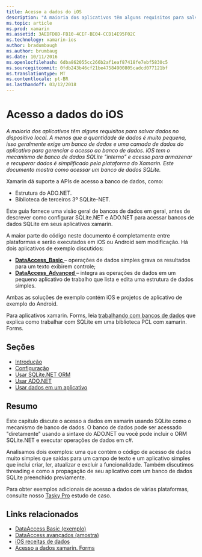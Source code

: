 ```yaml
---
title: Acesso a dados do iOS
description: "A maioria dos aplicativos têm alguns requisitos para salvar dados no dispositivo local. A menos que a quantidade de dados é muito pequena, isso geralmente exige um banco de dados e uma camada de dados do aplicativo para gerenciar o acesso ao banco de dados. iOS tem o mecanismo de banco de dados SQLite \"interno\" e acesso para armazenar e recuperar dados é simplificado pela plataforma do Xamarin. Este documento mostra como acessar um banco de dados SQLite."
ms.topic: article
ms.prod: xamarin
ms.assetid: 3AEDFD8D-FB10-4CEF-BE04-CCD14E95F02C
ms.technology: xamarin-ios
author: bradumbaugh
ms.author: brumbaug
ms.date: 10/11/2016
ms.openlocfilehash: 6dba862055cc266b2af1eaf87418fe7ebf5830c5
ms.sourcegitcommit: 0fdb243b46cf21be47584900805cadcd077121bf
ms.translationtype: MT
ms.contentlocale: pt-BR
ms.lasthandoff: 03/12/2018
---
```

# <a name="ios-data-access"></a>Acesso a dados do iOS

_A maioria dos aplicativos têm alguns requisitos para salvar dados no dispositivo local. A menos que a quantidade de dados é muito pequena, isso geralmente exige um banco de dados e uma camada de dados do aplicativo para gerenciar o acesso ao banco de dados. iOS tem o mecanismo de banco de dados SQLite "interno" e acesso para armazenar e recuperar dados é simplificado pela plataforma do Xamarin. Este documento mostra como acessar um banco de dados SQLite._

Xamarin dá suporte a APIs de acesso a banco de dados, como:

-  Estrutura do ADO.NET.
-  Biblioteca de terceiros 3º SQLite-NET.

Este guia fornece uma visão geral de bancos de dados em geral, antes de descrever como configurar SQLite.NET e ADO.NET para acessar bancos de dados SQLite em seus aplicativos xamarin. 

A maior parte do código neste documento é completamente entre plataformas e serão executados em iOS ou Android sem modificação. Há dois aplicativos de exemplo discutidos:

-  [**DataAccess_Basic** ](https://github.com/xamarin/mobile-samples/tree/master/DataAccess/Basic) – operações de dados simples grava os resultados para um texto exibirem controle;
-  [**DataAccess_Advanced** ](https://github.com/xamarin/mobile-samples/tree/master/DataAccess/Advanced) – integra as operações de dados em um pequeno aplicativo de trabalho que lista e edita uma estrutura de dados simples.

Ambas as soluções de exemplo contém iOS e projetos de aplicativo de exemplo do Android.

Para aplicativos xamarin. Forms, leia [trabalhando com bancos de dados](~/xamarin-forms/app-fundamentals/databases.md) que explica como trabalhar com SQLite em uma biblioteca PCL com xamarin. Forms.

## <a name="sections"></a>Seções

-  [Introdução](introduction.md)
-  [Configuração](configuration.md)
-  [Usar SQLite.NET ORM](using-sqlite-orm.md)
-  [Usar ADO.NET](using-adonet.md)
-  [Usar dados em um aplicativo](using-data-in-an-app.md)


## <a name="summary"></a>Resumo

Este capítulo discute o acesso a dados em xamarin usando SQLite como o mecanismo de banco de dados. O banco de dados pode ser acessado "diretamente" usando a sintaxe do ADO.NET ou você pode incluir o ORM SQLite.NET e executar operações de dados em c#.

Analisamos dois exemplos: uma que contém o código de acesso de dados muito simples que saídas para um campo de texto e um aplicativo simples que inclui criar, ler, atualizar e excluir a funcionalidade. Também discutimos threading e como a propagação de seu aplicativo com um banco de dados SQLite preenchido previamente.

Para obter exemplos adicionais de acesso a dados de várias plataformas, consulte nosso [Tasky Pro](~/cross-platform/app-fundamentals/building-cross-platform-applications/case-study-tasky.md) estudo de caso.

## <a name="related-links"></a>Links relacionados

- [DataAccess Basic (exemplo)](https://github.com/xamarin/mobile-samples/tree/master/DataAccess/Basic)
- [DataAccess avançados (amostra)](https://github.com/xamarin/mobile-samples/tree/master/DataAccess/Advanced)
- [iOS receitas de dados](https://developer.xamarin.com/recipes/ios/data/sqlite/)
- [Acesso a dados xamarin. Forms](~/xamarin-forms/app-fundamentals/databases.md)
